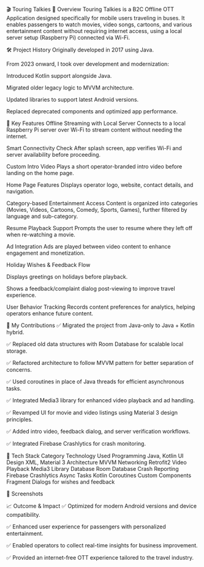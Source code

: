 🎬 Touring Talkies
📌 Overview
Touring Talkies is a B2C Offline OTT Application designed specifically for mobile users traveling in buses. It enables passengers to watch movies, video songs, cartoons, and various entertainment content without requiring internet access, using a local server setup (Raspberry Pi) connected via Wi-Fi.

🛠️ Project History
Originally developed in 2017 using Java.

From 2023 onward, I took over development and modernization:

Introduced Kotlin support alongside Java.

Migrated older legacy logic to MVVM architecture.

Updated libraries to support latest Android versions.

Replaced deprecated components and optimized app performance.

🚀 Key Features
Offline Streaming with Local Server
Connects to a local Raspberry Pi server over Wi-Fi to stream content without needing the internet.

Smart Connectivity Check
After splash screen, app verifies Wi-Fi and server availability before proceeding.

Custom Intro Video
Plays a short operator-branded intro video before landing on the home page.

Home Page Features
Displays operator logo, website, contact details, and navigation.

Category-based Entertainment Access
Content is organized into categories (Movies, Videos, Cartoons, Comedy, Sports, Games), further filtered by language and sub-category.

Resume Playback Support
Prompts the user to resume where they left off when re-watching a movie.

Ad Integration
Ads are played between video content to enhance engagement and monetization.

Holiday Wishes & Feedback Flow

Displays greetings on holidays before playback.

Shows a feedback/complaint dialog post-viewing to improve travel experience.

User Behavior Tracking
Records content preferences for analytics, helping operators enhance future content.

🔧 My Contributions
✅ Migrated the project from Java-only to Java + Kotlin hybrid.

✅ Replaced old data structures with Room Database for scalable local storage.

✅ Refactored architecture to follow MVVM pattern for better separation of concerns.

✅ Used coroutines in place of Java threads for efficient asynchronous tasks.

✅ Integrated Media3 library for enhanced video playback and ad handling.

✅ Revamped UI for movie and video listings using Material 3 design principles.

✅ Added intro video, feedback dialog, and server verification workflows.

✅ Integrated Firebase Crashlytics for crash monitoring.

🧱 Tech Stack
Category	Technology Used
Programming	Java, Kotlin
UI Design	XML, Material 3
Architecture	MVVM
Networking	Retrofit2
Video Playback	Media3 Library
Database	Room Database
Crash Reporting	Firebase Crashlytics
Async Tasks	Kotlin Coroutines
Custom Components	Fragment Dialogs for wishes and feedback

📸 Screenshots


📈 Outcome & Impact
✅ Optimized for modern Android versions and device compatibility.

✅ Enhanced user experience for passengers with personalized entertainment.

✅ Enabled operators to collect real-time insights for business improvement.

✅ Provided an internet-free OTT experience tailored to the travel industry. 
